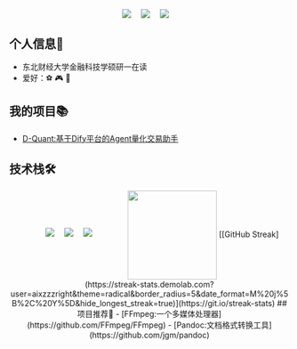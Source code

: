 <!--
<p align="center">
<a href="https://tools.bugdesigner.cn/" target="_blank"><img align=center src="https://img.shields.io/badge/卡片徽章生成器-%2303a9f4?style=flat"/></a>&emsp;
<a href="https://game.bugdesigner.cn/" target="_blank"><img align=center src="https://img.shields.io/badge/AI五子棋-%2303a9f4?style=flat"/></a>&emsp;
<a href="https://www.querytransport.cn/" target="_blank"><img  align=center src="https://img.shields.io/badge/物流管理系统-%2303a9f4?style=flat"/></a>&emsp;
</p>
-->
<!-- 个人资料 -->
<p align="center"> 
<a href="https://space.bilibili.com/110493053" target="_blank"><img align="center" src="https://img.shields.io/badge/Bilibili-B站-%23df1a7c?style=flat"/></a>&emsp;
<a href="https://music.163.com/#/playlist?id=640216180" target="_blank"><img align="center"  src="https://img.shields.io/badge/网易云-歌单-red?style=flat"/></a>&emsp;
<a href="https://steamcommunity.com/profiles/76561198218738297" target="_blank"><img align="center"  src="https://img.shields.io/badge/Steam-社区-blue?style=flat"/></a>&emsp;
</p>

## 个人信息👤    
- 东北财经大学金融科技学硕研一在读
- 爱好：⚽ 🎮 📖

## 我的项目📚
- [D-Quant:基于Dify平台的Agent量化交易助手](https://github.com/aixzzzright/D-Quant)


## 技术栈🛠️
<p align="center">
      &emsp;&emsp;&emsp;
      <!-- 后端和数据库 -->
      <a href=""><img src="https://img.shields.io/badge/R-ED8B00?style=flat-square&logo=R&logoColor=white" ></a>&emsp;
      <a href=""><img src="https://img.shields.io/badge/Python-14354C?style=flat-square&logo=python&logoColor=white" ></a>&emsp;
      <a href=""><img src="https://img.shields.io/badge/MySQL-00000F?style=flat-square&logo=mysql&logoColor=white" ></a>&emsp;
&emsp;&emsp;&emsp;
<img height="160px" align="center" src="https://github-readme-stats.vercel.app/api?username=aixzzzright&locale=cn&line_height=21&show_icons=true&theme=&rank_icon=default&include_all_commits=true&custom_title=Github漫游数据"/>
[[GitHub Streak](https://streak-stats.demolab.com?user=aixzzzright&theme=radical&border_radius=5&date_format=M%20j%5B%2C%20Y%5D&hide_longest_streak=true)](https://git.io/streak-stats)
## 项目推荐🫰
- [FFmpeg:一个多媒体处理器](https://github.com/FFmpeg/FFmpeg)
- [Pandoc:文档格式转换工具](https://github.com/jgm/pandoc)

